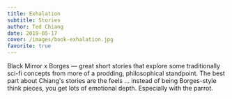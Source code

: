 ```yaml
---
title: Exhalation
subtitle: Stories
author: Ted Chiang
date: 2019-05-17
cover: /images/book-exhalation.jpg
favorite: true
---
```


Black Mirror x Borges — great short stories that explore some traditionally sci-fi concepts from more of a prodding, philosophical standpoint. The best part about Chiang's stories are the feels ... instead of being Borges-style think pieces, you get lots of emotional depth. Especially with the parrot.